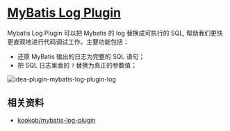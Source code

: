 # [MyBatis Log Plugin](https://plugins.jetbrains.com/plugin/10065-mybatis-log-plugin)

Mybatis Log Plugin 可以把 Mybatis 的 log 替换成可执行的 SQL, 帮助我们更快更直观地进行代码调试工作。主要功能包括：

- 还原 MyBatis 输出的日志为完整的 SQL 语句；
- 把 SQL 日志里面的 `?` 替换为真正的参数值；

![idea-plugin-mybatis-log-plugin-log](https://picgo-daily.oss-cn-guangzhou.aliyuncs.com/picgo-daily/2023/74498df385eeb56667080834e2d4dada.png)

## 相关资料

- [kookob/mybatis-log-plugin](https://github.com/kookob/mybatis-log-plugin)
